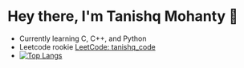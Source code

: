 

# Hey there, I'm Tanishq Mohanty 🙌
* Currently learning C, C++, and Python
* Leetcode rookie [LeetCode: tanishq_code](https://leetcode.com/u/tanishq_code/)
* [![Top Langs](https://github-readme-stats.vercel.app/api/top-langs/?username=TANISHQ-code)](https://github.com/TANISHQ-code/github-readme-stats)
  
